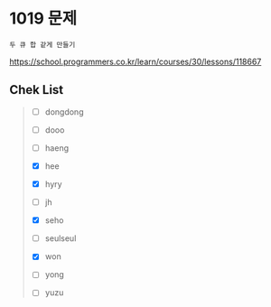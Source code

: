 # 1019 문제

```
두 큐 합 같게 만들기
```

https://school.programmers.co.kr/learn/courses/30/lessons/118667

## Chek List

> - [ ] dongdong
> 
> - [ ] dooo
> 
> - [ ] haeng
> 
> - [x] hee
> 
> - [x] hyry
> 
> - [ ] jh
> 
> - [x] seho
> 
> - [ ] seulseul
> 
> - [x] won
> 
> - [ ] yong
> 
> - [ ] yuzu